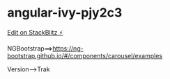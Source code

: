 # angular-ivy-pjy2c3

[Edit on StackBlitz ⚡️](https://stackblitz.com/edit/angular-ivy-pjy2c3)

NGBootstrap==>https://ng-bootstrap.github.io/#/components/carousel/examples

Version-->Trak